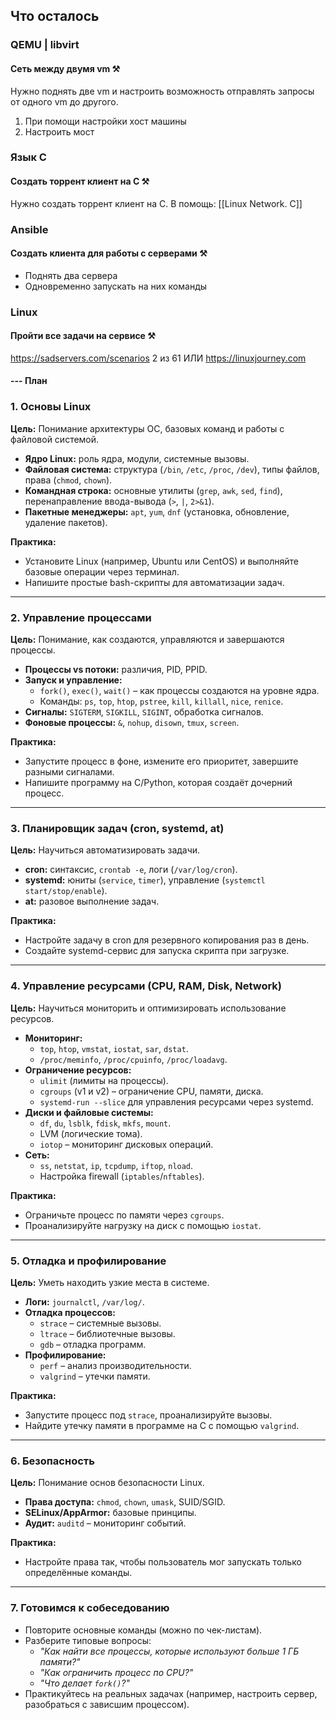 ## Что осталось

### QEMU | libvirt 
#### Сеть между двумя vm ⚒️
Нужно поднять две vm и настроить возможность отправлять запросы от одного vm до другого.
1. При помощи настройки хост машины
2. Настроить мост
### Язык C
#### Создать торрент клиент на C ⚒️
Нужно создать торрент клиент на C.
В помощь: [[Linux Network. C]]
### Ansible
#### Создать клиента для работы с серверами ⚒️
- Поднять два сервера
- Одновременно запускать на них команды
### Linux
#### Пройти все задачи на сервисе ⚒️
https://sadservers.com/scenarios
2 из 61
ИЛИ https://linuxjourney.com

#### --- План
### **1. Основы Linux**
**Цель:** Понимание архитектуры ОС, базовых команд и работы с файловой системой.
- **Ядро Linux:** роль ядра, модули, системные вызовы.
- **Файловая система:** структура (`/bin`, `/etc`, `/proc`, `/dev`), типы файлов, права (`chmod`, `chown`).
- **Командная строка:** основные утилиты (`grep`, `awk`, `sed`, `find`), перенаправление ввода-вывода (`>`, `|`, `2>&1`).
- **Пакетные менеджеры:** `apt`, `yum`, `dnf` (установка, обновление, удаление пакетов).

**Практика:**
- Установите Linux (например, Ubuntu или CentOS) и выполняйте базовые операции через терминал.
- Напишите простые bash-скрипты для автоматизации задач.
---
### **2. Управление процессами**
**Цель:** Понимание, как создаются, управляются и завершаются процессы.
- **Процессы vs потоки:** различия, PID, PPID.
- **Запуск и управление:**
    - `fork()`, `exec()`, `wait()` – как процессы создаются на уровне ядра.
    - Команды: `ps`, `top`, `htop`, `pstree`, `kill`, `killall`, `nice`, `renice`.
- **Сигналы:** `SIGTERM`, `SIGKILL`, `SIGINT`, обработка сигналов.
- **Фоновые процессы:** `&`, `nohup`, `disown`, `tmux`, `screen`.

**Практика:**
- Запустите процесс в фоне, измените его приоритет, завершите разными сигналами.
- Напишите программу на C/Python, которая создаёт дочерний процесс.
---
### **3. Планировщик задач (cron, systemd, at)**
**Цель:** Научиться автоматизировать задачи.
- **cron:** синтаксис, `crontab -e`, логи (`/var/log/cron`).
- **systemd:** юниты (`service`, `timer`), управление (`systemctl start/stop/enable`).
- **at:** разовое выполнение задач.

**Практика:**
- Настройте задачу в cron для резервного копирования раз в день.
- Создайте systemd-сервис для запуска скрипта при загрузке.
---
### **4. Управление ресурсами (CPU, RAM, Disk, Network)**
**Цель:** Научиться мониторить и оптимизировать использование ресурсов.
- **Мониторинг:**
    - `top`, `htop`, `vmstat`, `iostat`, `sar`, `dstat`.
    - `/proc/meminfo`, `/proc/cpuinfo`, `/proc/loadavg`.
- **Ограничение ресурсов:**
    - `ulimit` (лимиты на процессы).
    - `cgroups` (v1 и v2) – ограничение CPU, памяти, диска.
    - `systemd-run --slice` для управления ресурсами через systemd.
- **Диски и файловые системы:**
    - `df`, `du`, `lsblk`, `fdisk`, `mkfs`, `mount`.
    - LVM (логические тома).
    - `iotop` – мониторинг дисковых операций.
- **Сеть:**
    - `ss`, `netstat`, `ip`, `tcpdump`, `iftop`, `nload`.
    - Настройка firewall (`iptables`/`nftables`).

**Практика:**
- Ограничьте процесс по памяти через `cgroups`.
- Проанализируйте нагрузку на диск с помощью `iostat`.
---
### **5. Отладка и профилирование**
**Цель:** Уметь находить узкие места в системе.
- **Логи:** `journalctl`, `/var/log/`.
- **Отладка процессов:**
    - `strace` – системные вызовы.
    - `ltrace` – библиотечные вызовы.
    - `gdb` – отладка программ.
- **Профилирование:**
    - `perf` – анализ производительности.
    - `valgrind` – утечки памяти.

**Практика:**
- Запустите процесс под `strace`, проанализируйте вызовы.
- Найдите утечку памяти в программе на C с помощью `valgrind`.
---
### **6. Безопасность**
**Цель:** Понимание основ безопасности Linux.
- **Права доступа:** `chmod`, `chown`, `umask`, SUID/SGID.
- **SELinux/AppArmor:** базовые принципы.
- **Аудит:** `auditd` – мониторинг событий.

**Практика:**
- Настройте права так, чтобы пользователь мог запускать только определённые команды.
---
### **7. Готовимся к собеседованию**
- Повторите основные команды (можно по чек-листам).
- Разберите типовые вопросы:
    - _"Как найти все процессы, которые используют больше 1 ГБ памяти?"_
    - _"Как ограничить процесс по CPU?"_
    - _"Что делает `fork()`?"_
- Практикуйтесь на реальных задачах (например, настроить сервер, разобраться с зависшим процессом).


